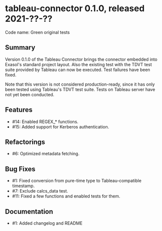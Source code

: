 # tableau-connector 0.1.0, released 2021-??-??
 
Code name: Green original tests

## Summary

Version 0.1.0 of the Tableau Connector brings the connector embedded into Exasol's standard project layout. Also the existing test with the TDVT test suite provided by Tableau can now be executed. Test failures have been fixed.

Note that this version is not considered production-ready, since it has only been tested using Tableau's TDVT test suite. Tests on Tableau server have not yet been conducted.

## Features

* #14: Enabled REGEX_* functions.
* #15: Added support for Kerberos authentication.

## Refactorings

* #6: Optimized metadata fetching.

## Bug Fixes
 
* #1: Fixed conversion from pure-time type to Tableau-compatible timestamp.
* #7: Exclude calcs_data test.
* #11: Fixed a few functions and enabled tests for them.
 
## Documentation
 
* #1: Added changelog and README
